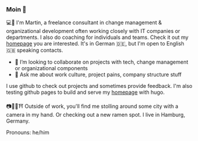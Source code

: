 ### Moin 👋 

💻📓
I'm Martin, a freelance consultant in change management & organizational development often working closely with IT companies or departments. I also do coaching for individuals and teams. Check it out my [homepage](https://vernetztesarbeiten.de) you are interested. It's in German 🇩🇪, but I'm open to English 🇬🇧 speaking contacts.

- 👯 I’m looking to collaborate on projects with tech, change management or organizational components
- 💬 Ask me about work culture, project pains, company structure stuff

I use github to check out projects and sometimes provide feedback. I'm also testing github pages to build and serve my [homepage](https://vernetztesarbeiten.de) with hugo. 

📷🍜🍙⛩
Outside of work, you'll find me stolling around some city with a camera in my hand. Or checking out a new ramen spot. I live in Hamburg, Germany.


Pronouns: he/him
